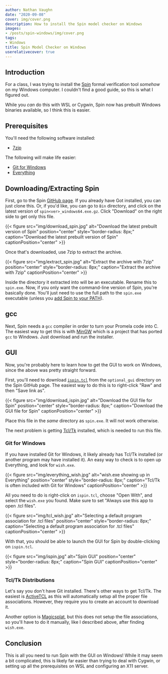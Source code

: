 ```yaml
---
author: Nathan Vaughn
date: "2020-09-08"
cover: img/cover.png
description: How to install the Spin model checker on Windows
images:
- /posts/spin-windows/img/cover.png
tags:
- Windows
title: Spin Model Checker on Windows
userelativecover: true
---
```


## Introduction

For a class, I was trying to install the [Spin](https://spinroot.com/)
formal verification tool *somehow* on my Windows computer. I couldn't find
a good guide, so this is what I figured out.

While you *can* do this with WSL or Cygwin, Spin now has prebuilt Windows
binaries available, so I think this is easier.

## Prerequisites

You'll need the following software installed:

- [7zip](https://www.7-zip.org/)

The following will make life easier:

- [Git for Windows](https://git-scm.com/download/win)
- [Everything](https://www.voidtools.com/)

## Downloading/Extracting Spin

First, go to the Spin [GitHub page](https://github.com/nimble-code). If you 
already have Got installed, you can just clone this. Or, if you'd like,
you can go to `Bin` directory, and click on the latest version of
`spin<ver>_windows64.exe.gz`. Click "Download" on the right side to get
only this file.

{{< figure src="img/download_spin.jpg" alt="Download the latest prebuilt version of Spin" position="center" style="border-radius: 8px;" caption="Download the latest prebuilt version of Spin" captionPosition="center" >}}

Once that's downloaded, use 7zip to extract the archive.

{{< figure src="img/extract_spin.jpg" alt="Extract the archive with 7zip" position="center" style="border-radius: 8px;" caption="Extract the archive with 7zip" captionPosition="center" >}}

Inside the directory it extracted into will be an executable. Rename this to `spin.exe`.
Now, if you only want the command-line version of Spin, you're basically done.
You'll just need to use the full path to the `spin.exe` executable (unless you
[add Spin to your PATH](https://www.howtogeek.com/118594/how-to-edit-your-system-path-for-easy-command-line-access/)).

## gcc

Next, Spin needs a `gcc` compiler in order to turn your Promela code into C.
The easiest way to get this is with [MinGW](https://osdn.net/projects/mingw/releases/)
which is a project that has ported `gcc` to Windows. Just download
and run the installer.

## GUI

Now, you're probably here to learn how to get the GUI to work on Windows, since
the above was pretty straight forward.

First, you'll need to download
[`ispin.tcl`](https://github.com/nimble-code/Spin/blob/master/optional_gui/ispin.tcl)
from the `optional_gui` directory on the Spin GitHub page. The easiest way to do
this is to right-click "Raw" and then "Save link as".

{{< figure src="img/download_ispin.jpg" alt="Download the GUI file for Spin" position="center" style="border-radius: 8px;" caption="Download the GUI file for Spin" captionPosition="center" >}}

Place this file in the *same* directory as `spin.exe`. It will not work otherwise.

The next problem is getting [Tcl/Tk](https://www.tcl.tk/) installed,
which is needed to run this file.

### Git for Windows

If you have installed Git for Windows,
it likely already has Tcl/Tk installed
(or another program may have installed it).
An easy way to check is to open up Everything, and look for `wish.exe`.

{{< figure src="img/everything_wish.jpg" alt="wish.exe showing up in Everything" position="center" style="border-radius: 8px;" caption="Tcl/Tk is often included with Git for Windows" captionPosition="center" >}}

All you need to do is right-click on `ispin.tcl`, choose "Open With",
and select the `wish.exe` you found. Make sure to set
"Always use this app to open .tcl files".

{{< figure src="img/tcl_wish.jpg" alt="Selecting a default program association for .tcl files" position="center" style="border-radius: 8px;" caption="Selecting a default program association for .tcl files" captionPosition="center" >}}

With that, you should be able to launch the GUI for Spin
by double-clicking on `ispin.tcl`.

{{< figure src="img/ispin.jpg" alt="Spin GUI" position="center" style="border-radius: 8px;" caption="Spin GUI" captionPosition="center" >}}

### Tcl/Tk Distributions

Let's say you don't have Git installed. There's other ways to get Tcl/Tk.
The easiest is [ActiveTCL](https://www.activestate.com/products/tcl/downloads/) as
this will automatically setup all the proper file associations. However, they require
you to create an account to download it.

Another option is
[Magicsplat](https://www.magicsplat.com/tcl-installer/index.html#downloads),
but this does not setup the file associations, so you'll have to do it manually, like
I described above, after finding `wish.exe`.

## Conclusion

This is all you need to run Spin with the GUI on Windows! While it may
seem a bit complicated, this is likely far easier than trying to deal with Cygwin,
or setting up all the prerequisites on WSL and configuring an X11 server.
